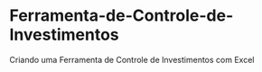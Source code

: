 # Ferramenta-de-Controle-de-Investimentos
Criando uma Ferramenta de Controle de Investimentos com Excel
